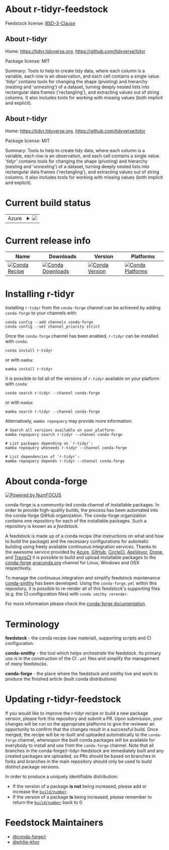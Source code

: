 About r-tidyr-feedstock
=======================

Feedstock license: [BSD-3-Clause](https://github.com/conda-forge/r-tidyr-feedstock/blob/main/LICENSE.txt)


About r-tidyr
-------------

Home: https://tidyr.tidyverse.org, https://github.com/tidyverse/tidyr

Package license: MIT

Summary: Tools to help to create tidy data, where each column is a  variable, each row is an observation, and each cell contains a single value.   'tidyr' contains tools for changing the shape (pivoting) and hierarchy (nesting and 'unnesting') of a dataset, turning deeply nested lists into rectangular data frames ('rectangling'), and extracting values out  of string columns. It also includes tools for working with missing values  (both implicit and explicit).

About r-tidyr
-------------

Home: https://tidyr.tidyverse.org, https://github.com/tidyverse/tidyr

Package license: MIT

Summary: Tools to help to create tidy data, where each column is a  variable, each row is an observation, and each cell contains a single value.   'tidyr' contains tools for changing the shape (pivoting) and hierarchy (nesting and 'unnesting') of a dataset, turning deeply nested lists into rectangular data frames ('rectangling'), and extracting values out  of string columns. It also includes tools for working with missing values  (both implicit and explicit).

Current build status
====================


<table>
    
  <tr>
    <td>Azure</td>
    <td>
      <details>
        <summary>
          <a href="https://dev.azure.com/conda-forge/feedstock-builds/_build/latest?definitionId=1731&branchName=main">
            <img src="https://dev.azure.com/conda-forge/feedstock-builds/_apis/build/status/r-tidyr-feedstock?branchName=main">
          </a>
        </summary>
        <table>
          <thead><tr><th>Variant</th><th>Status</th></tr></thead>
          <tbody><tr>
              <td>linux_64_r_base4.4</td>
              <td>
                <a href="https://dev.azure.com/conda-forge/feedstock-builds/_build/latest?definitionId=1731&branchName=main">
                  <img src="https://dev.azure.com/conda-forge/feedstock-builds/_apis/build/status/r-tidyr-feedstock?branchName=main&jobName=linux&configuration=linux%20linux_64_r_base4.4" alt="variant">
                </a>
              </td>
            </tr><tr>
              <td>linux_64_r_base4.5</td>
              <td>
                <a href="https://dev.azure.com/conda-forge/feedstock-builds/_build/latest?definitionId=1731&branchName=main">
                  <img src="https://dev.azure.com/conda-forge/feedstock-builds/_apis/build/status/r-tidyr-feedstock?branchName=main&jobName=linux&configuration=linux%20linux_64_r_base4.5" alt="variant">
                </a>
              </td>
            </tr><tr>
              <td>linux_aarch64_r_base4.4</td>
              <td>
                <a href="https://dev.azure.com/conda-forge/feedstock-builds/_build/latest?definitionId=1731&branchName=main">
                  <img src="https://dev.azure.com/conda-forge/feedstock-builds/_apis/build/status/r-tidyr-feedstock?branchName=main&jobName=linux&configuration=linux%20linux_aarch64_r_base4.4" alt="variant">
                </a>
              </td>
            </tr><tr>
              <td>linux_aarch64_r_base4.5</td>
              <td>
                <a href="https://dev.azure.com/conda-forge/feedstock-builds/_build/latest?definitionId=1731&branchName=main">
                  <img src="https://dev.azure.com/conda-forge/feedstock-builds/_apis/build/status/r-tidyr-feedstock?branchName=main&jobName=linux&configuration=linux%20linux_aarch64_r_base4.5" alt="variant">
                </a>
              </td>
            </tr><tr>
              <td>linux_ppc64le_r_base4.4</td>
              <td>
                <a href="https://dev.azure.com/conda-forge/feedstock-builds/_build/latest?definitionId=1731&branchName=main">
                  <img src="https://dev.azure.com/conda-forge/feedstock-builds/_apis/build/status/r-tidyr-feedstock?branchName=main&jobName=linux&configuration=linux%20linux_ppc64le_r_base4.4" alt="variant">
                </a>
              </td>
            </tr><tr>
              <td>linux_ppc64le_r_base4.5</td>
              <td>
                <a href="https://dev.azure.com/conda-forge/feedstock-builds/_build/latest?definitionId=1731&branchName=main">
                  <img src="https://dev.azure.com/conda-forge/feedstock-builds/_apis/build/status/r-tidyr-feedstock?branchName=main&jobName=linux&configuration=linux%20linux_ppc64le_r_base4.5" alt="variant">
                </a>
              </td>
            </tr><tr>
              <td>osx_64_r_base4.4</td>
              <td>
                <a href="https://dev.azure.com/conda-forge/feedstock-builds/_build/latest?definitionId=1731&branchName=main">
                  <img src="https://dev.azure.com/conda-forge/feedstock-builds/_apis/build/status/r-tidyr-feedstock?branchName=main&jobName=osx&configuration=osx%20osx_64_r_base4.4" alt="variant">
                </a>
              </td>
            </tr><tr>
              <td>osx_64_r_base4.5</td>
              <td>
                <a href="https://dev.azure.com/conda-forge/feedstock-builds/_build/latest?definitionId=1731&branchName=main">
                  <img src="https://dev.azure.com/conda-forge/feedstock-builds/_apis/build/status/r-tidyr-feedstock?branchName=main&jobName=osx&configuration=osx%20osx_64_r_base4.5" alt="variant">
                </a>
              </td>
            </tr><tr>
              <td>osx_arm64_r_base4.4</td>
              <td>
                <a href="https://dev.azure.com/conda-forge/feedstock-builds/_build/latest?definitionId=1731&branchName=main">
                  <img src="https://dev.azure.com/conda-forge/feedstock-builds/_apis/build/status/r-tidyr-feedstock?branchName=main&jobName=osx&configuration=osx%20osx_arm64_r_base4.4" alt="variant">
                </a>
              </td>
            </tr><tr>
              <td>osx_arm64_r_base4.5</td>
              <td>
                <a href="https://dev.azure.com/conda-forge/feedstock-builds/_build/latest?definitionId=1731&branchName=main">
                  <img src="https://dev.azure.com/conda-forge/feedstock-builds/_apis/build/status/r-tidyr-feedstock?branchName=main&jobName=osx&configuration=osx%20osx_arm64_r_base4.5" alt="variant">
                </a>
              </td>
            </tr><tr>
              <td>win_64_r_base4.4</td>
              <td>
                <a href="https://dev.azure.com/conda-forge/feedstock-builds/_build/latest?definitionId=1731&branchName=main">
                  <img src="https://dev.azure.com/conda-forge/feedstock-builds/_apis/build/status/r-tidyr-feedstock?branchName=main&jobName=win&configuration=win%20win_64_r_base4.4" alt="variant">
                </a>
              </td>
            </tr><tr>
              <td>win_64_r_base4.5</td>
              <td>
                <a href="https://dev.azure.com/conda-forge/feedstock-builds/_build/latest?definitionId=1731&branchName=main">
                  <img src="https://dev.azure.com/conda-forge/feedstock-builds/_apis/build/status/r-tidyr-feedstock?branchName=main&jobName=win&configuration=win%20win_64_r_base4.5" alt="variant">
                </a>
              </td>
            </tr>
          </tbody>
        </table>
      </details>
    </td>
  </tr>
</table>

Current release info
====================

| Name | Downloads | Version | Platforms |
| --- | --- | --- | --- |
| [![Conda Recipe](https://img.shields.io/badge/recipe-r--tidyr-green.svg)](https://anaconda.org/conda-forge/r-tidyr) | [![Conda Downloads](https://img.shields.io/conda/dn/conda-forge/r-tidyr.svg)](https://anaconda.org/conda-forge/r-tidyr) | [![Conda Version](https://img.shields.io/conda/vn/conda-forge/r-tidyr.svg)](https://anaconda.org/conda-forge/r-tidyr) | [![Conda Platforms](https://img.shields.io/conda/pn/conda-forge/r-tidyr.svg)](https://anaconda.org/conda-forge/r-tidyr) |

Installing r-tidyr
==================

Installing `r-tidyr` from the `conda-forge` channel can be achieved by adding `conda-forge` to your channels with:

```
conda config --add channels conda-forge
conda config --set channel_priority strict
```

Once the `conda-forge` channel has been enabled, `r-tidyr` can be installed with `conda`:

```
conda install r-tidyr
```

or with `mamba`:

```
mamba install r-tidyr
```

It is possible to list all of the versions of `r-tidyr` available on your platform with `conda`:

```
conda search r-tidyr --channel conda-forge
```

or with `mamba`:

```
mamba search r-tidyr --channel conda-forge
```

Alternatively, `mamba repoquery` may provide more information:

```
# Search all versions available on your platform:
mamba repoquery search r-tidyr --channel conda-forge

# List packages depending on `r-tidyr`:
mamba repoquery whoneeds r-tidyr --channel conda-forge

# List dependencies of `r-tidyr`:
mamba repoquery depends r-tidyr --channel conda-forge
```


About conda-forge
=================

[![Powered by
NumFOCUS](https://img.shields.io/badge/powered%20by-NumFOCUS-orange.svg?style=flat&colorA=E1523D&colorB=007D8A)](https://numfocus.org)

conda-forge is a community-led conda channel of installable packages.
In order to provide high-quality builds, the process has been automated into the
conda-forge GitHub organization. The conda-forge organization contains one repository
for each of the installable packages. Such a repository is known as a *feedstock*.

A feedstock is made up of a conda recipe (the instructions on what and how to build
the package) and the necessary configurations for automatic building using freely
available continuous integration services. Thanks to the awesome service provided by
[Azure](https://azure.microsoft.com/en-us/services/devops/), [GitHub](https://github.com/),
[CircleCI](https://circleci.com/), [AppVeyor](https://www.appveyor.com/),
[Drone](https://cloud.drone.io/welcome), and [TravisCI](https://travis-ci.com/)
it is possible to build and upload installable packages to the
[conda-forge](https://anaconda.org/conda-forge) [anaconda.org](https://anaconda.org/)
channel for Linux, Windows and OSX respectively.

To manage the continuous integration and simplify feedstock maintenance
[conda-smithy](https://github.com/conda-forge/conda-smithy) has been developed.
Using the ``conda-forge.yml`` within this repository, it is possible to re-render all of
this feedstock's supporting files (e.g. the CI configuration files) with ``conda smithy rerender``.

For more information please check the [conda-forge documentation](https://conda-forge.org/docs/).

Terminology
===========

**feedstock** - the conda recipe (raw material), supporting scripts and CI configuration.

**conda-smithy** - the tool which helps orchestrate the feedstock.
                   Its primary use is in the construction of the CI ``.yml`` files
                   and simplify the management of *many* feedstocks.

**conda-forge** - the place where the feedstock and smithy live and work to
                  produce the finished article (built conda distributions)


Updating r-tidyr-feedstock
==========================

If you would like to improve the r-tidyr recipe or build a new
package version, please fork this repository and submit a PR. Upon submission,
your changes will be run on the appropriate platforms to give the reviewer an
opportunity to confirm that the changes result in a successful build. Once
merged, the recipe will be re-built and uploaded automatically to the
`conda-forge` channel, whereupon the built conda packages will be available for
everybody to install and use from the `conda-forge` channel.
Note that all branches in the conda-forge/r-tidyr-feedstock are
immediately built and any created packages are uploaded, so PRs should be based
on branches in forks and branches in the main repository should only be used to
build distinct package versions.

In order to produce a uniquely identifiable distribution:
 * If the version of a package **is not** being increased, please add or increase
   the [``build/number``](https://docs.conda.io/projects/conda-build/en/latest/resources/define-metadata.html#build-number-and-string).
 * If the version of a package **is** being increased, please remember to return
   the [``build/number``](https://docs.conda.io/projects/conda-build/en/latest/resources/define-metadata.html#build-number-and-string)
   back to 0.

Feedstock Maintainers
=====================

* [@conda-forge/r](https://github.com/orgs/conda-forge/teams/r/)
* [@philip-khor](https://github.com/philip-khor/)

